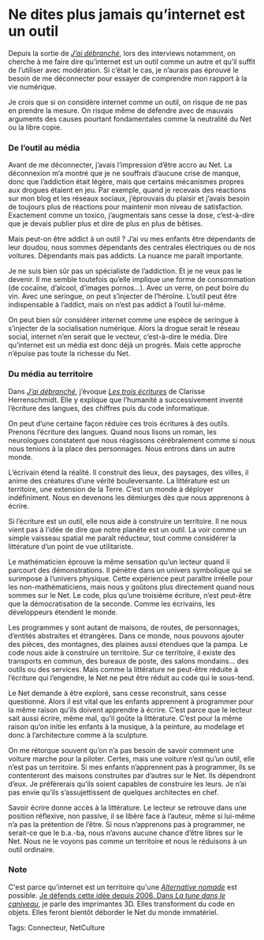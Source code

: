 # Ne dites plus jamais qu’internet est un outil

Depuis la sortie de [*J’ai débranché*](/jai-debranche/), lors des interviews notamment, on cherche à me faire dire qu’internet est un outil comme un autre et qu’il suffit de l’utiliser avec modération. Si c’était le cas, je n’aurais pas éprouvé le besoin de me déconnecter pour essayer de comprendre mon rapport à la vie numérique.

Je crois que si on considère internet comme un outil, on risque de ne pas en prendre la mesure. On risque même de défendre avec de mauvais arguments des causes pourtant fondamentales comme la neutralité du Net ou la libre copie.

### De l’outil au média

Avant de me déconnecter, j’avais l’impression d’être accro au Net. La déconnexion m’a montré que je ne souffrais d’aucune crise de manque, donc que l’addiction était légère, mais que certains mécanismes propres aux drogues étaient en jeu. Par exemple, quand je recevais des réactions sur mon blog et les réseaux sociaux, j’éprouvais du plaisir et j’avais besoin de toujours plus de réactions pour maintenir mon niveau de satisfaction. Exactement comme un toxico, j’augmentais sans cesse la dose, c’est-à-dire que je devais publier plus et dire de plus en plus de bêtises.

Mais peut-on être addict à un outil ? J’ai vu mes enfants être dépendants de leur doudou, nous sommes dépendants des centrales électriques ou de nos voitures. Dépendants mais pas addicts. La nuance me paraît importante.

Je ne suis bien sûr pas un spécialiste de l’addiction. Et je ne veux pas le devenir. Il me semble toutefois qu’elle implique une forme de consommation (de cocaïne, d’alcool, d’images pornos…). Avec un verre, on peut boire du vin. Avec une seringue, on peut s’injecter de l’héroïne. L’outil peut être indispensable à l’addict, mais on n’est pas addict à l’outil lui-même.

On peut bien sûr considérer internet comme une espèce de seringue à s’injecter de la socialisation numérique. Alors la drogue serait le réseau social, internet n’en serait que le vecteur, c’est-à-dire le média. Dire qu’internet est un média est donc déjà un progrès. Mais cette approche n’épuise pas toute la richesse du Net.

### Du média au territoire

Dans [*J’ai débranché*](/jai-debranche/), j’évoque [*Les trois écritures*](http://www.amazon.fr/Trois-Ecritures-Langue-nombre-code/dp/2070760251) de Clarisse Herrenschmidt. Elle y explique que l’humanité a successivement inventé l’écriture des langues, des chiffres puis du code informatique.

On peut d’une certaine façon réduire ces trois écritures à des outils. Prenons l’écriture des langues. Quand nous lisons un roman, les neurologues constatent que nous réagissons cérébralement comme si nous nous tenions à la place des personnages. Nous entrons dans un autre monde. 

L’écrivain étend la réalité. Il construit des lieux, des paysages, des villes, il anime des créatures d’une vérité bouleversante. La littérature est un territoire, une extension de la Terre. C’est un monde à déployer indéfiniment. Nous en devenons les démiurges dès que nous apprenons à écrire.

Si l’écriture est un outil, elle nous aide à construire un territoire. Il ne nous vient pas à l’idée de dire que notre planète est un outil. La voir comme un simple vaisseau spatial me paraît réducteur, tout comme considérer la littérature d’un point de vue utilitariste.

Le mathématicien éprouve la même sensation qu’un lecteur quand il parcourt des démonstrations. Il pénètre dans un univers symbolique qui se surimpose à l’univers physique. Cette expérience peut paraître irréelle pour les non-mathématiciens, mais nous y goûtons plus directement quand nous sommes sur le Net. Le code, plus qu’une troisième écriture, n’est peut-être que la démocratisation de la seconde. Comme les écrivains, les développeurs étendent le monde.

Les programmes y sont autant de maisons, de routes, de personnages, d’entités abstraites et étrangères. Dans ce monde, nous pouvons ajouter des pièces, des montagnes, des plaines aussi étendues que la pampa. Le code nous aide à construire un territoire. Sur ce territoire, il existe des transports en commun, des bureaux de poste, des salons mondains… des outils ou des services. Mais comme la littérature ne peut-être réduite à l’écriture qui l’engendre, le Net ne peut être réduit au code qui le sous-tend.

Le Net demande à être exploré, sans cesse reconstruit, sans cesse questionné. Alors il est vital que les enfants apprennent à programmer pour la même raison qu’ils doivent apprendre à écrire. C’est parce que le lecteur sait aussi écrire, même mal, qu’il goûte la littérature. C’est pour la même raison qu’on initie les enfants à la musique, à la peinture, au modelage et donc à l’architecture comme à la sculpture.

On me rétorque souvent qu’on n’a pas besoin de savoir comment une voiture marche pour la piloter. Certes, mais une voiture n’est qu’un outil, elle n’est pas un territoire. Si mes enfants n’apprennent pas à programmer, ils se contenteront des maisons construites par d’autres sur le Net. Ils dépendront d’eux. Je préfèrerais qu’ils soient capables de construire les leurs. Je n’ai pas envie qu’ils s’assujettissent de quelques architectes en chef.

Savoir écrire donne accès à la littérature. Le lecteur se retrouve dans une position réflexive, non passive, il se libère face à l’auteur, même si lui-même n’a pas la prétention de l’être. Si nous n’apprenons pas à programmer, ne serait-ce que le b.a.-ba, nous n’avons aucune chance d’être libres sur le Net. Nous ne le voyons pas comme un territoire et nous le réduisons à un outil ordinaire.

### Note

C'est parce qu'internet est un territoire qu'une [*Alternative nomade*](/alternative-nomade/) est possible. [Je défends cette idée depuis 2006. Dans ](/tag/territoire/)[*La tune dans le caniveau*](/tune-caniveau/), je parle des imprimantes 3D. Elles transforment du code en objets. Elles feront bientôt déborder le Net du monde immatériel.

Tags: Connecteur, NetCulture